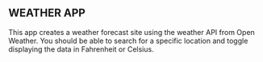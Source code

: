 ## WEATHER APP

This app creates a weather forecast site using the weather API from Open Weather. You should be able to search for a specific location and toggle displaying the data in Fahrenheit or Celsius.
